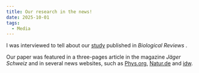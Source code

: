 ```yaml
---
title: Our research in the news!
date: 2025-10-01
tags:
  - Media
---
```


I was interviewed to tell about our [study](https://onlinelibrary.wiley.com/doi/full/10.1111/brv.12837) published in *Biological Reviews* .

<!--more-->

Our paper was featured in a three-pages article in the magazine *Jäger Schweiz* and in several news websites, such as [Phys.org](https://phys.org/news/2022-03-camouflage-birds-odor.html), [Natur.de](https://www.wissenschaft.de/erde-umwelt/voegel-wozu-der-duft-des-buerzel-sekrets-dient/#utm_source=rss&utm_medium=rss&utm_campaign=voegel-wozu-der-duft-des-buerzel-sekrets-dient) and [idw](https://idw-online.de/de/news789511).